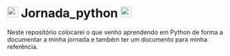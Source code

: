 # <img width='25' height='25' src="https://cdn-icons-png.flaticon.com/512/5968/5968350.png"/> Jornada_python  <img width='25' height='25' src="https://cdn-icons-png.flaticon.com/512/5968/5968350.png"/> 
Neste repositório colocarei o que venho aprendendo em Python de forma a documentar a minha jornada e também ter um documento para minha referência.
